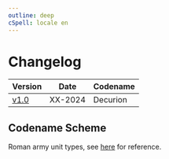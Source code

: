 ```yaml
---
outline: deep
cSpell: locale en
---
```


# Changelog

| Version               | Date    | Codename            |
| -------               | ----    | --------            |
| [v1.0](./v1.0 "v1.0") | XX-2024 | Decurion            |

## Codename Scheme

Roman army unit types, see [here](https://en.wikipedia.org/wiki/List_of_Roman_army_unit_types "Roman Army Unit Types") for reference.
